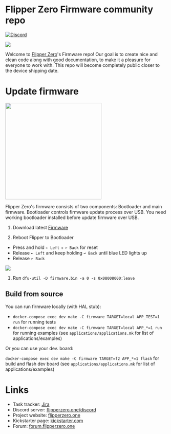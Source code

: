 # Flipper Zero Firmware community repo

[![Discord](https://img.shields.io/discord/740930220399525928.svg?label=&logo=discord&logoColor=ffffff&color=7389D8&labelColor=6A7EC2)](http://flipperzero.one/discord)

<img src="https://habrastorage.org/webt/eo/m0/e4/eom0e4btudte7nrhnyic-laiog0.png" />

Welcome to [Flipper Zero](https://flipperzero.one/)'s Firmware repo! Our goal is to create nice and clean code along with good documentation, to make it a pleasure for everyone to work with. This repo will become completely public closer to the device shipping date. 

# Update firmware

<a href="https://update.flipperzero.one/full_firmware_latest.bin"><img width="300" src="https://update.flipperzero.one/latest-firmware-banner.png" /></a>


Flipper Zero's firmware consists of two components: Bootloader and main firmware. Bootloader controls firmware update process over USB. You need working bootloader installed before update firmware over USB.

1. Download latest [Firmware](https://update.flipperzero.one/full_firmware_latest.bin)

2. Reboot Flipper to Bootloader 
 - Press and hold `← Left` + `↩ Back` for reset 
 - Release `← Left` and keep holding `↩ Back` until blue LED lights up
 - Release `↩ Back`
<img src="https://habrastorage.org/webt/uu/c3/g2/uuc3g2n36f2sju19rskcvjzjf6w.png" />

1. Run `dfu-util -D firmware.bin -a 0 -s 0x08008000:leave`

## Build from source

You can run firmware locally (with HAL stub):

* `docker-compose exec dev make -C firmware TARGET=local APP_TEST=1 run` for running tests
* `docker-compose exec dev make -C firmware TARGET=local APP_*=1 run` for running examples (see `applications/applications.mk` for list of applications/examples)

Or you can use your dev. board:

`docker-compose exec dev make -C firmware TARGET=f2 APP_*=1 flash` for build and flash dev board (see `applications/applications.mk` for list of applications/examples)

# Links
* Task tracker: [Jira](https://flipperzero.atlassian.net/)
* Discord server: [flipperzero.one/discord](https://flipperzero.one/discord)
* Project website: [flipperzero.one](https://flipperzero.one)
* Kickstarter page: [kickstarter.com](https://www.kickstarter.com/projects/flipper-devices/flipper-zero-tamagochi-for-hackers)
* Forum: [forum.flipperzero.one](https://forum.flipperzero.one/)

